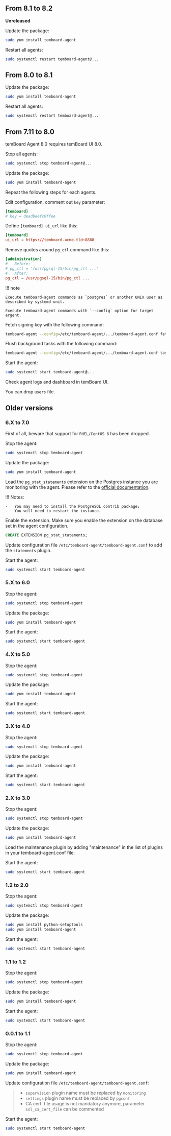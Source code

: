 ## From 8.1 to 8.2

**Unreleased**

Update the package:

``` bash
sudo yum install temboard-agent
```

Restart all agents:

``` bash
sudo systemctl restart temboard-agent@...
```


## From 8.0 to 8.1

Update the package:

``` bash
sudo yum install temboard-agent
```

Restart all agents:

``` bash
sudo systemctl restart temboard-agent@...
```


## From 7.11 to 8.0

temBoard Agent 8.0 requires temBoard UI 8.0.

Stop all agents:

``` bash
sudo systemctl stop temboard-agent@...
```

Update the package:

``` bash
sudo yum install temboard-agent
```

Repeat the following steps for each agents.

Edit configuration, comment out `key` parameter:

``` conf
[temboard]
# key = deadbeefc0ffee
```

Define `[temboard] ui_url` like this:

``` conf
[temboard]
ui_url = https://temboard.acme.tld:8888
```

Remove quotes around `pg_ctl` command like this:
``` conf
[administration]
#   Before:
# pg_ctl = '/usr/pgsql-15/bin/pg_ctl ...'
#   After:
pg_ctl = /usr/pgsql-15/bin/pg_ctl ...
```

!!! note

    Execute temboard-agent commands as `postgres` or another UNIX user as described by systemd unit.

    Execute temboard-agent commands with `--config` option for target argent.

Fetch signing key with the following command:

``` bash
temboard-agent --config=/etc/temboard-agent/.../temboard-agent.conf fetch-key
```

Flush background tasks with the following command:

``` bash
temboard-agent --config=/etc/temboard-agent/.../temboard-agent.conf tasks flush
```

Start the agent:

``` bash
sudo systemctl start temboard-agent@...
```

Check agent logs and dashboard in temBoard UI.

You can drop `users` file.


## Older versions

### 6.X to 7.0

First of all, beware that support for `RHEL/CentOS 6` has been dropped.

Stop the agent:

``` bash
sudo systemctl stop temboard-agent
```

Update the package:

``` bash
sudo yum install temboard-agent
```

Load the `pg_stat_statements` extension on the Postgres instance you are
monitoring with the agent. Please refer to the [official
documentation](https://www.postgresql.org/docs/current/pgstatstatements.html).

!!! Notes:

    -   You may need to install the PostgreSQL contrib package;
    -   You will need to restart the instance.

Enable the extension. Make sure you enable the extension on the database
set in the agent configuration.

``` SQL
CREATE EXTENSION pg_stat_statements;
```

Update configuration file `/etc/temboard-agent/temboard-agent.conf` to
add the `statements` plugin.

Start the agent:

``` bash
sudo systemctl start temboard-agent
```

### 5.X to 6.0

Stop the agent:

``` bash
sudo systemctl stop temboard-agent
```

Update the package:

``` bash
sudo yum install temboard-agent
```

Start the agent:

``` bash
sudo systemctl start temboard-agent
```

### 4.X to 5.0

Stop the agent:

``` bash
sudo systemctl stop temboard-agent
```

Update the package:

``` bash
sudo yum install temboard-agent
```

Start the agent:

``` bash
sudo systemctl start temboard-agent
```

### 3.X to 4.0

Stop the agent:

``` bash
sudo systemctl stop temboard-agent
```

Update the package:

``` bash
sudo yum install temboard-agent
```

Start the agent:

``` bash
sudo systemctl start temboard-agent
```

### 2.X to 3.0

Stop the agent:

``` bash
sudo systemctl stop temboard-agent
```

Update the package:

``` bash
sudo yum install temboard-agent
```

Load the maintenance plugin by adding \"maintenance\" in the list of
plugins in your temboard-agent.conf file.

Start the agent:

``` bash
sudo systemctl start temboard-agent
```

### 1.2 to 2.0

Stop the agent:

``` bash
sudo systemctl stop temboard-agent
```

Update the package:

``` bash
sudo yum install python-setuptools
sudo yum install temboard-agent
```

Start the agent:

``` bash
sudo systemctl start temboard-agent
```

### 1.1 to 1.2

Stop the agent:

``` bash
sudo systemctl stop temboard-agent
```

Update the package:

``` bash
sudo yum install temboard-agent
```

Start the agent:

``` bash
sudo systemctl start temboard-agent
```

### 0.0.1 to 1.1

Stop the agent:

``` bash
sudo systemctl stop temboard-agent
```

Update the package:

``` bash
sudo yum install temboard-agent
```

Update configuration file `/etc/temboard-agent/temboard-agent.conf`:

> -   `supervision` plugin name must be replaced by `monitoring`
> -   `settings` plugin name must be replaced by `pgconf`
> -   CA cert. file usage is not mandatory anymore, parameter
>     `ssl_ca_cert_file` can be commented

Start the agent:

``` bash
sudo systemctl start temboard-agent
```
